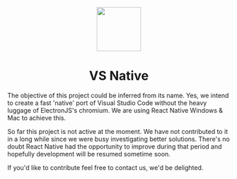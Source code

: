 <p align="center">
  <img height="100px" src="https://raw.githubusercontent.com/bukharim96/vsnative/master/windows/vsnative/Assets/Square150x150Logo.scale-200.png">
</p>

<h1 align="center">VS Native</h1>

The objective of this project could be inferred from its name. Yes, we intend to create a fast 'native' port of Visual Studio Code without the heavy luggage of ElectronJS's chromium. We are using React Native Windows & Mac to achieve this.

So far this project is not active at the moment. We have not contributed to it in a long while since we were busy investigating better solutions. There's no doubt React Native had the opportunity to improve during that period and hopefully development will be resumed sometime soon.

If you'd like to contribute feel free to contact us, we'd be delighted.
